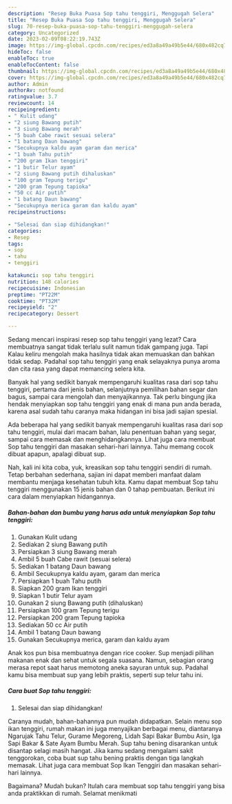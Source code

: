 ```yaml
---
description: "Resep Buka Puasa Sop tahu tenggiri, Menggugah Selera"
title: "Resep Buka Puasa Sop tahu tenggiri, Menggugah Selera"
slug: 70-resep-buka-puasa-sop-tahu-tenggiri-menggugah-selera
category: Uncategorized
date: 2023-02-09T08:22:19.743Z
image: https://img-global.cpcdn.com/recipes/ed3a8a49a49b5e44/680x482cq70/sop-tahu-tenggiri-foto-resep-utama.jpg
hideToc: false
enableToc: true
enableTocContent: false
thumbnail: https://img-global.cpcdn.com/recipes/ed3a8a49a49b5e44/680x482cq70/sop-tahu-tenggiri-foto-resep-utama.jpg
cover: https://img-global.cpcdn.com/recipes/ed3a8a49a49b5e44/680x482cq70/sop-tahu-tenggiri-foto-resep-utama.jpg
author: Admin
authorAv: notfound
ratingvalue: 3.7
reviewcount: 14
recipeingredient:
- " Kulit udang"
- "2 siung Bawang putih"
- "3 siung Bawang merah"
- "5 buah Cabe rawit sesuai selera"
- "1 batang Daun bawang"
- "Secukupnya kaldu ayam garam dan merica"
- "1 buah Tahu putih"
- "200 gram Ikan tenggiri"
- "1 butir Telur ayam"
- "2 siung Bawang putih dihaluskan"
- "100 gram Tepung terigu"
- "200 gram Tepung tapioka"
- "50 cc Air putih"
- "1 batang Daun bawang"
- "Secukupnya merica garam dan kaldu ayam"
recipeinstructions:

- "Selesai dan siap dihidangkan!"
categories:
- Resep
tags:
- sop
- tahu
- tenggiri

katakunci: sop tahu tenggiri 
nutrition: 148 calories
recipecuisine: Indonesian
preptime: "PT22M"
cooktime: "PT32M"
recipeyield: "2"
recipecategory: Dessert

---
```



Sedang mencari inspirasi resep sop tahu tenggiri yang lezat? Cara membuatnya sangat tidak terlalu sulit namun tidak gampang juga. Tapi Kalau keliru mengolah maka hasilnya tidak akan memuaskan dan bahkan tidak sedap. Padahal sop tahu tenggiri yang enak selayaknya punya aroma dan cita rasa yang dapat memancing selera kita.


Banyak hal yang sedikit banyak mempengaruhi kualitas rasa dari sop tahu tenggiri, pertama dari jenis bahan, selanjutnya pemilihan bahan segar dan bagus, sampai cara mengolah dan menyajikannya. Tak perlu bingung jika hendak menyiapkan sop tahu tenggiri yang enak di mana pun anda berada, karena asal sudah tahu caranya maka hidangan ini bisa jadi sajian spesial.

Ada beberapa hal yang sedikit banyak mempengaruhi kualitas rasa dari sop tahu tenggiri, mulai dari macam bahan, lalu penentuan bahan yang segar, sampai cara memasak dan menghidangkannya. Lihat juga cara membuat Sop tahu tenggiri dan masakan sehari-hari lainnya. Tahu memang cocok dibuat apapun, apalagi dibuat sup.


Nah, kali ini kita coba, yuk, kreasikan sop tahu tenggiri sendiri di rumah. Tetap berbahan sederhana, sajian ini dapat memberi manfaat dalam membantu menjaga kesehatan tubuh kita. Kamu dapat membuat Sop tahu tenggiri menggunakan 15 jenis bahan dan 0 tahap pembuatan. Berikut ini cara dalam menyiapkan hidangannya.

<!--inarticleads1-->

##### Bahan-bahan dan bumbu yang harus ada untuk menyiapkan Sop tahu tenggiri:

1. Gunakan  Kulit udang
1. Sediakan 2 siung Bawang putih
1. Persiapkan 3 siung Bawang merah
1. Ambil 5 buah Cabe rawit (sesuai selera)
1. Sediakan 1 batang Daun bawang
1. Ambil Secukupnya kaldu ayam, garam dan merica
1. Persiapkan 1 buah Tahu putih
1. Siapkan 200 gram Ikan tenggiri
1. Siapkan 1 butir Telur ayam
1. Gunakan 2 siung Bawang putih (dihaluskan)
1. Persiapkan 100 gram Tepung terigu
1. Persiapkan 200 gram Tepung tapioka
1. Sediakan 50 cc Air putih
1. Ambil 1 batang Daun bawang
1. Gunakan Secukupnya merica, garam dan kaldu ayam


Anak kos pun bisa membuatnya dengan rice cooker. Sup menjadi pilihan makanan enak dan sehat untuk segala suasana. Namun, sebagian orang merasa repot saat harus memotong aneka sayuran untuk sup. Padahal kamu bisa membuat sup yang lebih praktis, seperti sup telur tahu ini. 

<!--inarticleads2-->

##### Cara buat Sop tahu tenggiri:


1. Selesai dan siap dihidangkan!

Caranya mudah, bahan-bahannya pun mudah didapatkan. Selain menu sop ikan tenggiri, rumah makan ini juga menyajikan berbagai menu, diantaranya Ngarujak Tahu Telur, Gurame Megoreng, Lidah Sapi Bakar Bumbu Asin, Iga Sapi Bakar &amp; Sate Ayam Bumbu Merah. Sup tahu bening disarankan untuk disantap selagi masih hangat. Jika kamu sedang mengalami sakit tenggorokan, coba buat sup tahu bening praktis dengan tiga langkah memasak. Lihat juga cara membuat Sop Ikan Tenggiri dan masakan sehari-hari lainnya. 

Bagaimana? Mudah bukan? Itulah cara membuat sop tahu tenggiri yang bisa anda praktikkan di rumah. Selamat menikmati
